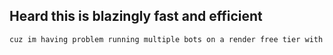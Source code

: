 ## Heard this is blazingly fast and efficient

```bash
cuz im having problem running multiple bots on a render free tier with 0.1CPU and 500MB RAM, i need something fast and efficient
```
